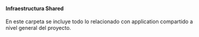 #### Infraestructura Shared

En este carpeta se incluye todo lo relacionado con application compartido a nivel general del proyecto.
